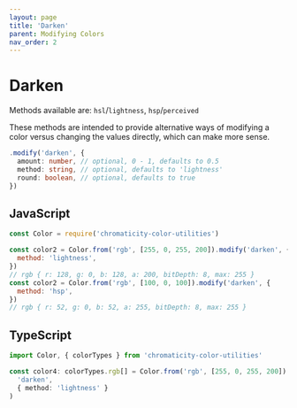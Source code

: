 ```yaml
---
layout: page
title: 'Darken'
parent: Modifying Colors
nav_order: 2
---
```


# Darken

Methods available are: `hsl`/`lightness`, `hsp`/`perceived`

These methods are intended to provide alternative ways of modifying a color versus changing the values directly, which can make more sense.

```ts
.modify('darken', {
  amount: number, // optional, 0 - 1, defaults to 0.5
  method: string, // optional, defaults to 'lightness'
  round: boolean, // optional, defaults to true
})
```

## JavaScript

```js
const Color = require('chromaticity-color-utilities')

const color2 = Color.from('rgb', [255, 0, 255, 200]).modify('darken', {
  method: 'lightness',
})
// rgb { r: 128, g: 0, b: 128, a: 200, bitDepth: 8, max: 255 }
const color2 = Color.from('rgb', [100, 0, 100]).modify('darken', {
  method: 'hsp',
})
// rgb { r: 52, g: 0, b: 52, a: 255, bitDepth: 8, max: 255 }
```

## TypeScript

```ts
import Color, { colorTypes } from 'chromaticity-color-utilities'

const color4: colorTypes.rgb[] = Color.from('rgb', [255, 0, 255, 200]).modify(
  'darken',
  { method: 'lightness' }
)
```
